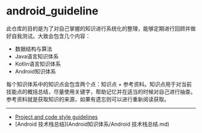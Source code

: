 # android_guideline

此仓库的目的是为了对自己掌握的知识进行系统化的整理，能够定期进行回顾并做好自我测试。大致会包含几个内容：
* 数据结构与算法
* Java语言知识体系
* Kotlin语言知识体系
* Android知识体系

每个知识体系中的知识点会包含两个点：知识点 + 参考资料。知识点用于对当前技能点的概括总结，尽量使用关键字，帮助记忆并在适当的时候对自己进行抽查。参考资料就是获取知识的来源，如果有遗忘则可以进行重新阅读获取。


---------
* [Project and code style guidelines](project_and_code_guidelines.md)
* [Android 技术栈总结](Android知识体系/Android 技术栈总结.md)
